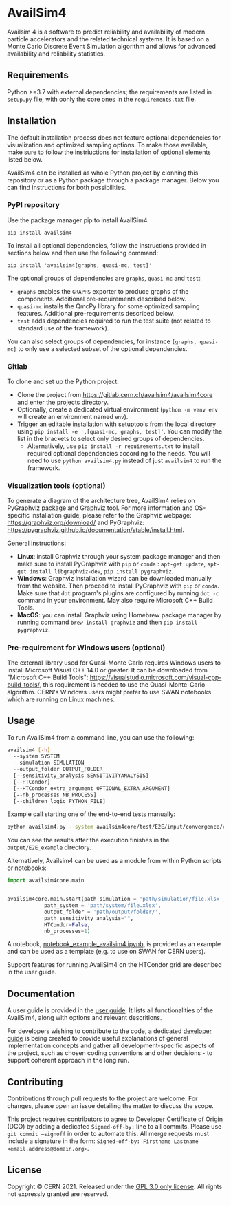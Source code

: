 # AvailSim4

Availsim 4 is a software to predict reliability and availability of modern particle accelerators and the related
technical systems. It is based on a Monte Carlo Discrete Event Simulation algorithm and allows for advanced availability
and reliability statistics.

## Requirements

Python >=3.7 with external dependencies; the requirements are listed in `setup.py` file, with oonly the core ones in the `requirements.txt` file.

## Installation

The default installation process does not feature optional dependencies for visualization and optimized sampling options. To make those available, make sure to follow the instriuctions for installation of optional elements listed below.

AvailSim4 can be installed as whole Python project by clonning this repository or as a Python package through a package manager. Below you can find instructions for both possibilities.

### PyPI repository

Use the package manager pip to install AvailSim4.

```pip install availsim4```

To install all optional dependencies, follow the instructions provided in sections below and then use the following command:

```pip install 'availsim4[graphs, quasi-mc, test]'```

The optional groups of dependencies are `graphs`, `quasi-mc` and `test`:

- `graphs` enables the `GRAPHS` exporter to produce graphs of the components. Additional pre-requirements described below.
- `quasi-mc` installs the QmcPy library for some optimized sampling features. Additional pre-requirements described below.
- `test` adds dependencies required to run the test suite (not related to standard use of the framework).

You can also select groups of dependencies, for instance `[graphs, quasi-mc]` to only use a selected subset of the optional dependencies.  

### Gitlab

To clone and set up the Python project:

- Clone the project from <https://gitlab.cern.ch/availsim4/availsim4core> and enter the projects directory.
- Optionally, create a dedicated virtual environment (`python -m venv env` will create an environment named `env`).
- Trigger an editable installation with setuptools from the local directory using `pip install -e '.[quasi-mc, graphs, test]'`. You can modify the list in the brackets to select only desired groups of dependencies.
  - Alternatively, use `pip install -r requirements.txt` to install required optional dependencies according to the needs. You will need to use `python availsim4.py` instead of just `availsim4` to run the framework.

### Visualization tools (optional)

To generate a diagram of the architecture tree, AvailSim4 relies on PyGraphviz package and Graphviz tool. For more information and OS-specific installation guide, please refer to the Graphviz webpage: <https://graphviz.org/download/> and PyGraphviz: <https://pygraphviz.github.io/documentation/stable/install.html>.

General instructions:

- **Linux**: install Graphviz through your system package manager and then make sure to install PyGraphviz with `pip` or `conda` : `apt-get update`, `apt-get install libgraphviz-dev`, `pip install pygraphviz`.
- **Windows**: Graphviz installation wizard can be downloaded manually from the website. Then proceed to install PyGraphviz with `pip` or `conda`. Make sure that `dot` program's plugins are configured by running `dot -c` command in your environment. May also require Microsoft C++ Build Tools.
- **MacOS**: you can install Graphviz using Homebrew package manager by running command `brew install graphviz` and then `pip install pygraphviz`.

### Pre-requirement for Windows users (optional)

The external library used for Quasi-Monte Carlo requires Windows users to install Microsoft Visual C++ 14.0 or greater. It can be downloaded from "Microsoft C++ Build Tools": <https://visualstudio.microsoft.com/visual-cpp-build-tools/>, this requirement is needed to use the Quasi-Monte-Carlo algorithm. CERN's Windows users might prefer to use SWAN notebooks which are running on Linux machines.

## Usage

To run AvailSim4 from a command line, you can use the following:

```bash
availsim4 [-h] 
  --system SYSTEM
  --simulation SIMULATION 
  --output_folder OUTPUT_FOLDER
  [--sensitivity_analysis SENSITIVITYANALYSIS] 
  [--HTCondor]
  [--HTCondor_extra_argument OPTIONAL_EXTRA_ARGUMENT]
  [--nb_processes NB_PROCESS]
  [--children_logic PYTHON_FILE]
```

Example call starting one of the end-to-end tests manually:

```bash
python availsim4.py --system availsim4core/test/E2E/input/convergence/convergence_test_system.xlsx --simulation availsim4core/test/E2E/input/convergence/N1000_simulation.xlsx --output_folder output/E2E_example/
```

You can see the results after the execution finishes in the `output/E2E_example` directory.

Alternatively, Availsim4 can be used as a module from within Python scripts or notebooks:

```python
import availsim4core.main


availsim4core.main.start(path_simulation = 'path/simulation/file.xlsx',
            path_system = 'path/system/file.xlsx',
            output_folder = 'path/output/folder/',
            path_sensitivity_analysis="",
            HTCondor=False,
            nb_processes=1)
```

A notebook, [notebook_example_availsim4.ipynb](notebook_example_availsim4.ipynb), is provided as an example and can be used as a template (e.g. to use on SWAN for CERN users).

Support features for running AvailSim4 on the HTCondor grid are described in the user guide.

## Documentation

A user guide is provided in the [user guide](doc/user_guide/user_guide.md). It lists all functionalities of the AvailSim4, along with options and relevant descritions.

For developers wishing to contribute to the code, a dedicated [developer guide](doc/user_guide/developer_guide.md) is being created to provide useful explanations of general implementation concepts and gather all development-specific aspects of the project, such as chosen coding conventions and other decisions - to support coherent approach in the long run.

## Contributing

Contributions through pull requests to the project are welcome. For changes, please open an issue detailing the matter to discuss the scope.

This project requires contributors to agree to Developer Certificate of Origin (DCO) by adding a dedicated `Signed-off-by:` line to all commits. Please use `git commit –signoff` in order to automate this. All merge requests must include a signature in the form: `Signed-off-by: Firstname Lastname <email.address@domain.org>`.

## License

Copyright © CERN 2021. Released under the [GPL 3.0 only license](LICENSE). All rights not expressly granted are reserved.
